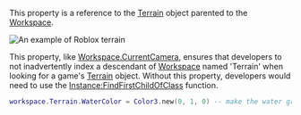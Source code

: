 This property is a reference to the [Terrain](https://create.roblox.com/docs/reference/engine/classes/Terrain) object parented to the
[Workspace](https://create.roblox.com/docs/reference/engine/classes/Workspace).

![An example of Roblox terrain][1]

This property, like [Workspace.CurrentCamera](https://create.roblox.com/docs/reference/engine/classes/Workspace#CurrentCamera), ensures that developers to
not inadvertently index a descendant of [Workspace](https://create.roblox.com/docs/reference/engine/classes/Workspace) named 'Terrain' when
looking for a game's [Terrain](https://create.roblox.com/docs/reference/engine/classes/Terrain) object. Without this property, developers
would need to use the [Instance:FindFirstChildOfClass](https://create.roblox.com/docs/reference/engine/classes/Instance#FindFirstChildOfClass) function.

```lua
workspace.Terrain.WaterColor = Color3.new(0, 1, 0) -- make the water green
```

[1]: https://prod.docsiteassets.roblox.com/assets/blt53fef90aa44799da/Terrain.png